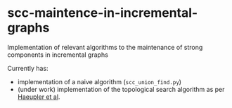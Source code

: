 # scc-maintence-in-incremental-graphs
Implementation of relevant algorithms to the maintenance of strong components in incremental graphs

Currently has:
- implementation of a naive algorithm (`scc_union_find.py`)
- (under work) implementation of the topological search algorithm as per [Haeupler et al](https://dl.acm.org/doi/10.1145/2071379.2071382).